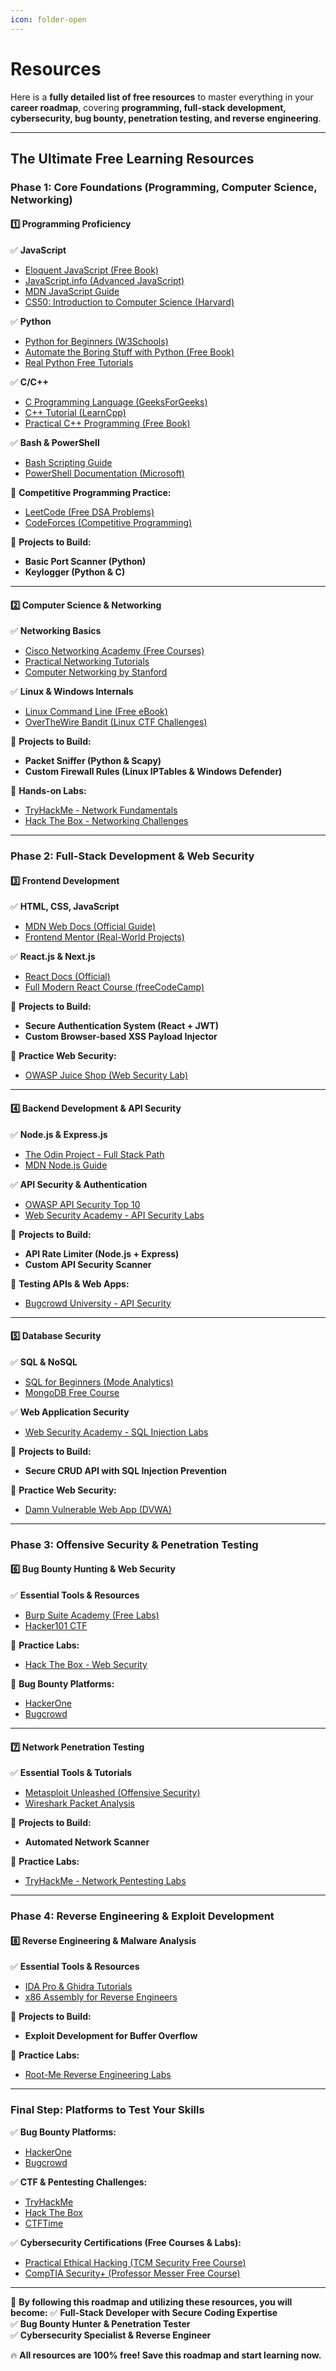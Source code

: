 ```yaml
---
icon: folder-open
---
```


# Resources

Here is a **fully detailed list of free resources** to master everything in your **career roadmap**, covering **programming, full-stack development, cybersecurity, bug bounty, penetration testing, and reverse engineering**.

***

## **The Ultimate Free Learning Resources**

### **Phase 1: Core Foundations (Programming, Computer Science, Networking)**

#### **1️⃣ Programming Proficiency**

✅ **JavaScript**

* [Eloquent JavaScript (Free Book)](https://eloquentjavascript.net/)
* [JavaScript.info (Advanced JavaScript)](https://javascript.info/)
* [MDN JavaScript Guide](https://developer.mozilla.org/en-US/docs/Web/JavaScript)
* [CS50: Introduction to Computer Science (Harvard)](https://cs50.harvard.edu/)

✅ **Python**

* [Python for Beginners (W3Schools)](https://www.w3schools.com/python/)
* [Automate the Boring Stuff with Python (Free Book)](https://automatetheboringstuff.com/)
* [Real Python Free Tutorials](https://realpython.com/)

✅ **C/C++**

* [C Programming Language (GeeksForGeeks)](https://www.geeksforgeeks.org/c-programming-language/)
* [C++ Tutorial (LearnCpp)](https://www.learncpp.com/)
* [Practical C++ Programming (Free Book)](https://www.oreilly.com/library/view/practical-c-programming/9781449374101/)

✅ **Bash & PowerShell**

* [Bash Scripting Guide](https://linuxconfig.org/bash-scripting-tutorial-for-beginners)
* [PowerShell Documentation (Microsoft)](https://learn.microsoft.com/en-us/powershell/)

📌 **Competitive Programming Practice:**

* [LeetCode (Free DSA Problems)](https://leetcode.com/)
* [CodeForces (Competitive Programming)](https://codeforces.com/)

📌 **Projects to Build:**

* **Basic Port Scanner (Python)**
* **Keylogger (Python & C)**

***

#### **2️⃣ Computer Science & Networking**

✅ **Networking Basics**

* [Cisco Networking Academy (Free Courses)](https://www.netacad.com/)
* [Practical Networking Tutorials](https://www.practicalnetworking.net/)
* [Computer Networking by Stanford](https://lagunita.stanford.edu/courses/Engineering/Networking-SP/SelfPaced/about)

✅ **Linux & Windows Internals**

* [Linux Command Line (Free eBook)](https://linuxcommand.org/tlcl.php)
* [OverTheWire Bandit (Linux CTF Challenges)](https://overthewire.org/wargames/bandit/)

📌 **Projects to Build:**

* **Packet Sniffer (Python & Scapy)**
* **Custom Firewall Rules (Linux IPTables & Windows Defender)**

🎯 **Hands-on Labs:**

* [TryHackMe - Network Fundamentals](https://tryhackme.com/)
* [Hack The Box - Networking Challenges](https://www.hackthebox.com/)

***

### **Phase 2: Full-Stack Development & Web Security**

#### **3️⃣ Frontend Development**

✅ **HTML, CSS, JavaScript**

* [MDN Web Docs (Official Guide)](https://developer.mozilla.org/en-US/docs/Learn)
* [Frontend Mentor (Real-World Projects)](https://www.frontendmentor.io/)

✅ **React.js & Next.js**

* [React Docs (Official)](https://react.dev/)
* [Full Modern React Course (freeCodeCamp)](https://www.youtube.com/watch?v=bMknfKXIFA8)

📌 **Projects to Build:**

* **Secure Authentication System (React + JWT)**
* **Custom Browser-based XSS Payload Injector**

🎯 **Practice Web Security:**

* [OWASP Juice Shop (Web Security Lab)](https://owasp.org/www-project-juice-shop/)

***

#### **4️⃣ Backend Development & API Security**

✅ **Node.js & Express.js**

* [The Odin Project - Full Stack Path](https://www.theodinproject.com/)
* [MDN Node.js Guide](https://developer.mozilla.org/en-US/docs/Learn/Server-side/Node_server_without_framework)

✅ **API Security & Authentication**

* [OWASP API Security Top 10](https://owasp.org/API-Security/)
* [Web Security Academy - API Security Labs](https://portswigger.net/web-security)

📌 **Projects to Build:**

* **API Rate Limiter (Node.js + Express)**
* **Custom API Security Scanner**

🎯 **Testing APIs & Web Apps:**

* [Bugcrowd University - API Security](https://www.bugcrowd.com/resources/university/)

***

#### **5️⃣ Database Security**

✅ **SQL & NoSQL**

* [SQL for Beginners (Mode Analytics)](https://mode.com/sql-tutorial/)
* [MongoDB Free Course](https://university.mongodb.com/)

✅ **Web Application Security**

* [Web Security Academy - SQL Injection Labs](https://portswigger.net/web-security/sql-injection)

📌 **Projects to Build:**

* **Secure CRUD API with SQL Injection Prevention**

🎯 **Practice Web Security:**

* [Damn Vulnerable Web App (DVWA)](https://dvwa.co.uk/)

***

### **Phase 3: Offensive Security & Penetration Testing**

#### **6️⃣ Bug Bounty Hunting & Web Security**

✅ **Essential Tools & Resources**

* [Burp Suite Academy (Free Labs)](https://portswigger.net/web-security)
* [Hacker101 CTF](https://ctf.hacker101.com/)

📌 **Practice Labs:**

* [Hack The Box - Web Security](https://www.hackthebox.com/)

🎯 **Bug Bounty Platforms:**

* [HackerOne](https://www.hackerone.com/)
* [Bugcrowd](https://www.bugcrowd.com/)

***

#### **7️⃣ Network Penetration Testing**

✅ **Essential Tools & Tutorials**

* [Metasploit Unleashed (Offensive Security)](https://www.offensive-security.com/metasploit-unleashed/)
* [Wireshark Packet Analysis](https://www.wireshark.org/docs/)

📌 **Projects to Build:**

* **Automated Network Scanner**

🎯 **Practice Labs:**

* [TryHackMe - Network Pentesting Labs](https://tryhackme.com/)

***

### **Phase 4: Reverse Engineering & Exploit Development**

#### **8️⃣ Reverse Engineering & Malware Analysis**

✅ **Essential Tools & Resources**

* [IDA Pro & Ghidra Tutorials](https://ghidra-sre.org/)
* [x86 Assembly for Reverse Engineers](https://cs.brown.edu/courses/cs033/docs/guides/x64_cheat_sheet.pdf)

📌 **Projects to Build:**

* **Exploit Development for Buffer Overflow**

🎯 **Practice Labs:**

* [Root-Me Reverse Engineering Labs](https://www.root-me.org/)

***

### **Final Step: Platforms to Test Your Skills**

✅ **Bug Bounty Platforms:**

* [HackerOne](https://www.hackerone.com/)
* [Bugcrowd](https://www.bugcrowd.com/)

✅ **CTF & Pentesting Challenges:**

* [TryHackMe](https://tryhackme.com/)
* [Hack The Box](https://www.hackthebox.com/)
* [CTFTime](https://ctftime.org/)

✅ **Cybersecurity Certifications (Free Courses & Labs):**

* [Practical Ethical Hacking (TCM Security Free Course)](https://academy.tcm-sec.com/courses/practical-ethical-hacking-free)
* [CompTIA Security+ (Professor Messer Free Course)](https://www.professormesser.com/)

***

🚀 **By following this roadmap and utilizing these resources, you will become:** ✅ **Full-Stack Developer with Secure Coding Expertise**\
✅ **Bug Bounty Hunter & Penetration Tester**\
✅ **Cybersecurity Specialist & Reverse Engineer**

🔥 **All resources are 100% free! Save this roadmap and start learning now.**
